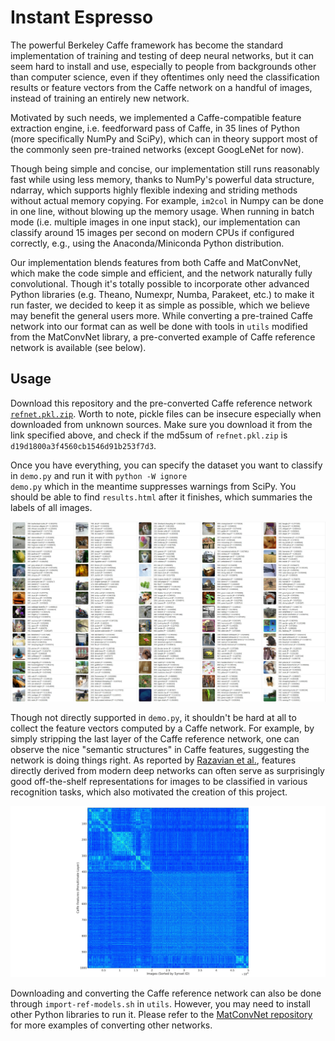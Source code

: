 # Instant Espresso

The powerful Berkeley Caffe framework has become the standard implementation of training and testing of deep neural networks, but it can seem hard to install and use, especially to people from backgrounds other than computer science, even if they oftentimes only need the classification results or feature vectors from the Caffe network on a handful of images, instead of training an entirely new network.

Motivated by such needs, we implemented a Caffe-compatible feature extraction engine, i.e. feedforward pass of Caffe, in 35 lines of Python (more specifically NumPy and SciPy), which can in theory support most of the commonly seen pre-trained networks (except GoogLeNet for now).

Though being simple and concise, our implementation still runs reasonably fast while using less memory, thanks to NumPy's powerful data structure, ndarray, which supports highly flexible indexing and striding methods without actual memory copying.
For example, <code>im2col</code> in Numpy can be done in one line, without blowing up the memory usage.
When running in batch mode (i.e. multiple images in one input stack), our implementation can classify around 15 images per second on modern CPUs if configured correctly, e.g., using the Anaconda/Miniconda Python distribution.

Our implementation blends features from both Caffe and MatConvNet, which make the code simple and efficient, and the network naturally fully convolutional. 
Though it's totally possible to incorporate other advanced Python libraries (e.g. Theano, Numexpr, Numba, Parakeet, etc.) to make it run faster, we decided to keep it as simple as possible, which we believe may benefit the general users more.
While converting a pre-trained Caffe network into our format can as well be done with tools in <code>utils</code> modified from the MatConvNet library, a pre-converted example of Caffe reference network is available (see below).

## Usage

Download this repository and the pre-converted Caffe reference network [<code>refnet.pkl.zip</code>](https://www.dropbox.com/s/ne4kzj0dzyzvvdz/refnet.pkl.zip).
Worth to note, pickle files can be insecure especially when downloaded from unknown sources.
Make sure you download it from the link specified above, and check if the md5sum of <code>refnet.pkl.zip</code> is <code>d19d1800a3f4560cb1546d91b253f7d3</code>.

Once you have everything, you can specify the dataset you want to classify in <code>demo.py</code> and run it with <code>python -W ignore demo.py</code> which in the meantime suppresses warnings from SciPy.
You should be able to find <code>results.html</code> after it finishes, which summaries the labels of all images.

![SCREENSHOT1](screenshot1.jpg)

Though not directly supported in <code>demo.py</code>, it shouldn't be hard at all to collect the feature vectors computed by a Caffe network.
For example, by simply stripping the last layer of the Caffe reference network, one can observe the nice "semantic structures" in Caffe features, suggesting the network is doing things right.
As reported by [Razavian et al.](http://arxiv.org/pdf/1403.6382.pdf), features directly derived from modern deep networks can often serve as surprisingly good off-the-shelf representations for images to be classified in various recognition tasks, which also motivated the creation of this project.

![SCREENSHOT2](screenshot2.jpg)

Downloading and converting the Caffe reference network can also be done through <code>import-ref-models.sh</code> in <code>utils</code>.
However, you may need to install other Python libraries to run it.
Please refer to the [MatConvNet repository](https://github.com/vlfeat/matconvnet) for more examples of converting other networks.
